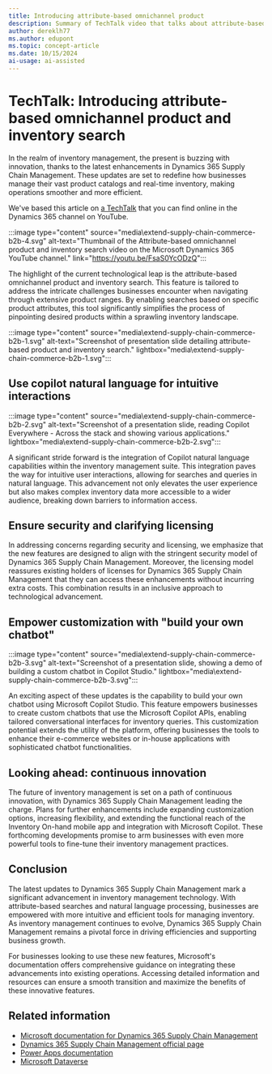 ```yaml
---
title: Introducing attribute-based omnichannel product
description: Summary of TechTalk video that talks about attribute-based omnichannel product and inventory search with Copilot. The TechTalk also covers security aspects and customization.
author: dereklh77
ms.author: edupont
ms.topic: concept-article
ms.date: 10/15/2024
ai-usage: ai-assisted
---
```


# TechTalk: Introducing attribute-based omnichannel product and inventory search 

In the realm of inventory management, the present is buzzing with innovation, thanks to the latest enhancements in Dynamics 365 Supply Chain Management. These updates are set to redefine how businesses manage their vast product catalogs and real-time inventory, making operations smoother and more efficient.

We've based this article on [a TechTalk](https://youtu.be/FsaS0YcODzQ) that you can find online in the Dynamics 365 channel on YouTube.

:::image type="content" source="media\extend-supply-chain-commerce-b2b-4.svg" alt-text="Thumbnail of the Attribute-based omnichannel product and inventory search video on the Microsoft Dynamics 365 YouTube channel." link="https://youtu.be/FsaS0YcODzQ":::

The highlight of the current technological leap is the attribute-based omnichannel product and inventory search. This feature is tailored to address the intricate challenges businesses encounter when navigating through extensive product ranges. By enabling searches based on specific product attributes, this tool significantly simplifies the process of pinpointing desired products within a sprawling inventory landscape.

:::image type="content" source="media\extend-supply-chain-commerce-b2b-1.svg" alt-text="Screenshot of presentation slide detailing attribute-based product and inventory search." lightbox="media\extend-supply-chain-commerce-b2b-1.svg":::

## Use copilot natural language for intuitive interactions

:::image type="content" source="media\extend-supply-chain-commerce-b2b-2.svg" alt-text="Screenshot of a presentation slide, reading Copilot Everywhere - Across the stack and showing various applications." lightbox="media\extend-supply-chain-commerce-b2b-2.svg":::

A significant stride forward is the integration of Copilot natural language capabilities within the inventory management suite. This integration paves the way for intuitive user interactions, allowing for searches and queries in natural language. This advancement not only elevates the user experience but also makes complex inventory data more accessible to a wider audience, breaking down barriers to information access.

## Ensure security and clarifying licensing

In addressing concerns regarding security and licensing, we emphasize that the new features are designed to align with the stringent security model of Dynamics 365 Supply Chain Management. Moreover, the licensing model reassures existing holders of licenses for Dynamics 365 Supply Chain Management that they can access these enhancements without incurring extra costs. This combination results in an inclusive approach to technological advancement.

## Empower customization with "build your own chatbot"

:::image type="content" source="media\extend-supply-chain-commerce-b2b-3.svg" alt-text="Screenshot of a presentation slide, showing a demo of building a custom chatbot in Copilot Studio." lightbox="media\extend-supply-chain-commerce-b2b-3.svg":::

An exciting aspect of these updates is the capability to build your own chatbot using Microsoft Copilot Studio. This feature empowers businesses to create custom chatbots that use the Microsoft Copilot APIs, enabling tailored conversational interfaces for inventory queries. This customization potential extends the utility of the platform, offering businesses the tools to enhance their e-commerce websites or in-house applications with sophisticated chatbot functionalities.

## Looking ahead: continuous innovation

The future of inventory management is set on a path of continuous innovation, with Dynamics 365 Supply Chain Management leading the charge. Plans for further enhancements include expanding customization options, increasing flexibility, and extending the functional reach of the Inventory On-hand mobile app and integration with Microsoft Copilot. These forthcoming developments promise to arm businesses with even more powerful tools to fine-tune their inventory management practices.

## Conclusion

The latest updates to Dynamics 365 Supply Chain Management mark a significant advancement in inventory management technology. With attribute-based searches and natural language processing, businesses are empowered with more intuitive and efficient tools for managing inventory. As inventory management continues to evolve, Dynamics 365 Supply Chain Management remains a pivotal force in driving efficiencies and supporting business growth.

For businesses looking to use these new features, Microsoft's documentation offers comprehensive guidance on integrating these advancements into existing operations. Accessing detailed information and resources can ensure a smooth transition and maximize the benefits of these innovative features.

## Related information

- [Microsoft documentation for Dynamics 365 Supply Chain Management](/dynamics365/supply-chain/)  
- [Dynamics 365 Supply Chain Management official page](https://www.microsoft.com/dynamics-365/products/supply-chain-management)
- [Power Apps documentation](/power-apps/)  
- [Microsoft Dataverse](/power-apps/maker/data-platform/data-platform-intro)  
